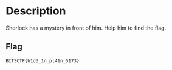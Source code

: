 # Description
Sherlock has a mystery in front of him. Help him to find the flag.

## Flag
```plain
BITSCTF{h1d3_1n_pl41n_5173}
```